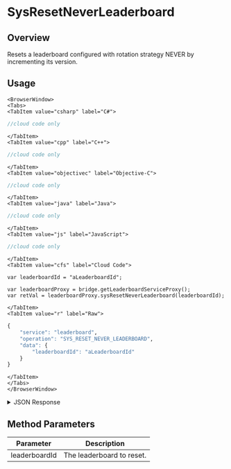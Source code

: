 # SysResetNeverLeaderboard
## Overview
Resets a leaderboard configured with rotation strategy NEVER by incrementing its version.

<PartialServop service_name="leaderboard" operation_name="SYS_RESET_NEVER_LEADERBOARD" />

## Usage

```mdx-code-block
<BrowserWindow>
<Tabs>
<TabItem value="csharp" label="C#">
```

```csharp
//cloud code only
```

```mdx-code-block
</TabItem>
<TabItem value="cpp" label="C++">
```

```cpp
//cloud code only
```

```mdx-code-block
</TabItem>
<TabItem value="objectivec" label="Objective-C">
```

```objectivec
//cloud code only
```

```mdx-code-block
</TabItem>
<TabItem value="java" label="Java">
```

```java
//cloud code only
```

```mdx-code-block
</TabItem>
<TabItem value="js" label="JavaScript">
```

```javascript
//cloud code only
```

```mdx-code-block
</TabItem>
<TabItem value="cfs" label="Cloud Code">
```

```cfscript
var leaderboardId = "aLeaderboardId";

var leaderboardProxy = bridge.getLeaderboardServiceProxy();
var retVal = leaderboardProxy.sysResetNeverLeaderboard(leaderboardId);
```

```mdx-code-block
</TabItem>
<TabItem value="r" label="Raw">
```

```r
{
	"service": "leaderboard",
	"operation": "SYS_RESET_NEVER_LEADERBOARD",
	"data": {
		"leaderboardId": "aLeaderboardId"
	}
}
```

```mdx-code-block
</TabItem>
</Tabs>
</BrowserWindow>
```

<details>
<summary>JSON Response</summary>

```json
{
    "status": 200,
    "data": {
    	"leaderboardId": "aLeaderboardId",
    	"leaderboardType": "HIGH_VALUE",
    	"entryType": "PLAYER",
    	"rotationType": "NEVER",
    	"numDaysToRotate": 0,
    	"retainedCount": 2,
    	"versionId": 2
  	}
}
```
</details>

## Method Parameters
Parameter | Description
--------- | -----------
leaderboardId | The leaderboard to reset.


